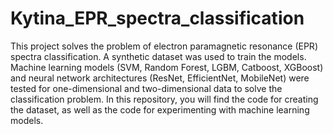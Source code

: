 # Kytina_EPR_spectra_classification
This project solves the problem of electron paramagnetic resonance (EPR) spectra classification. A synthetic dataset was used to train the models. Machine learning models (SVM, Random Forest, LGBM, Catboost, XGBoost) and neural network architectures (ResNet, EfficientNet, MobileNet) were tested for one-dimensional and two-dimensional data to solve the classification problem. In this repository, you will find the code for creating the dataset, as well as the code for experimenting with machine learning models.
